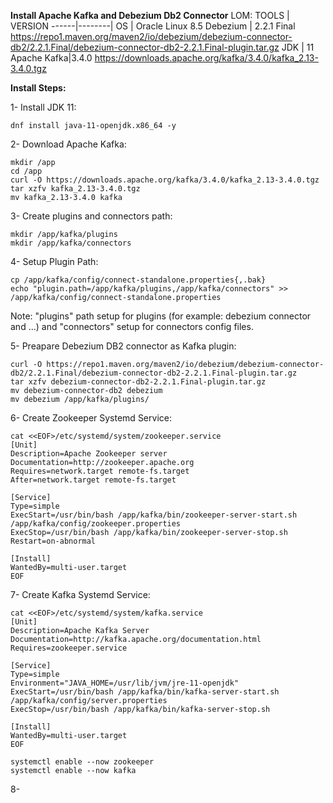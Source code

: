 **Install Apache Kafka and Debezium Db2 Connector**
LOM:
TOOLS | VERSION
------|--------|
OS | Oracle Linux 8.5
Debezium | 2.2.1 Final
https://repo1.maven.org/maven2/io/debezium/debezium-connector-db2/2.2.1.Final/debezium-connector-db2-2.2.1.Final-plugin.tar.gz
JDK | 11
Apache Kafka|3.4.0
https://downloads.apache.org/kafka/3.4.0/kafka_2.13-3.4.0.tgz

**Install Steps:**

1- Install JDK 11:
```
dnf install java-11-openjdk.x86_64 -y
```
2- Download Apache Kafka:
```
mkdir /app
cd /app
curl -O https://downloads.apache.org/kafka/3.4.0/kafka_2.13-3.4.0.tgz
tar xzfv kafka_2.13-3.4.0.tgz
mv kafka_2.13-3.4.0 kafka
```
3- Create plugins and connectors path:
```
mkdir /app/kafka/plugins
mkdir /app/kafka/connectors
```
4- Setup Plugin Path:
```
cp /app/kafka/config/connect-standalone.properties{,.bak}
echo "plugin.path=/app/kafka/plugins,/app/kafka/connectors" >> /app/kafka/config/connect-standalone.properties
```
Note: "plugins" path setup for plugins (for example: debezium connector and ...) and "connectors" setup for connectors config files.

5- Preapare Debezium DB2 connector as Kafka plugin:
```
curl -O https://repo1.maven.org/maven2/io/debezium/debezium-connector-db2/2.2.1.Final/debezium-connector-db2-2.2.1.Final-plugin.tar.gz
tar xzfv debezium-connector-db2-2.2.1.Final-plugin.tar.gz
mv debezium-connector-db2 debezium
mv debezium /app/kafka/plugins/
```

6- Create Zookeeper Systemd Service:
```
cat <<EOF>/etc/systemd/system/zookeeper.service
[Unit]
Description=Apache Zookeeper server
Documentation=http://zookeeper.apache.org
Requires=network.target remote-fs.target
After=network.target remote-fs.target

[Service]
Type=simple
ExecStart=/usr/bin/bash /app/kafka/bin/zookeeper-server-start.sh /app/kafka/config/zookeeper.properties
ExecStop=/usr/bin/bash /app/kafka/bin/zookeeper-server-stop.sh
Restart=on-abnormal

[Install]
WantedBy=multi-user.target
EOF

```
7- Create Kafka Systemd Service:
```
cat <<EOF>/etc/systemd/system/kafka.service
[Unit]
Description=Apache Kafka Server
Documentation=http://kafka.apache.org/documentation.html
Requires=zookeeper.service

[Service]
Type=simple
Environment="JAVA_HOME=/usr/lib/jvm/jre-11-openjdk"
ExecStart=/usr/bin/bash /app/kafka/bin/kafka-server-start.sh /app/kafka/config/server.properties
ExecStop=/usr/bin/bash /app/kafka/bin/kafka-server-stop.sh

[Install]
WantedBy=multi-user.target
EOF
```

```
systemctl enable --now zookeeper
systemctl enable --now kafka
```
8- 
